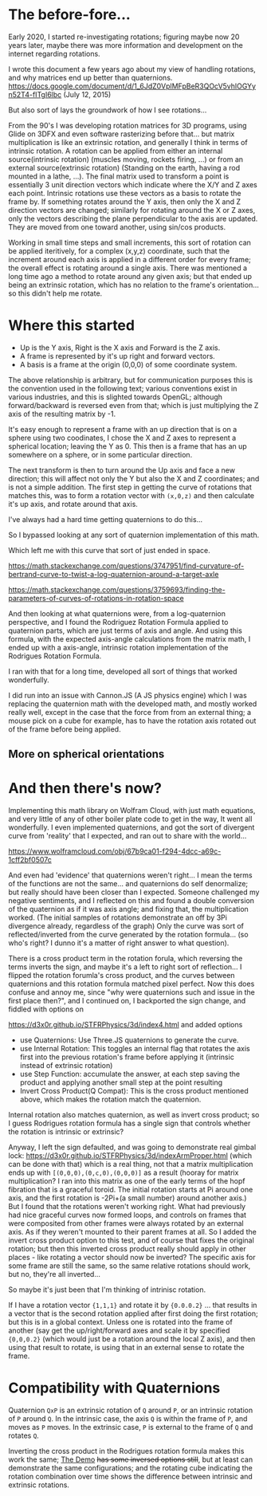 
# The before-fore...

Early 2020, I started re-investigating rotations; figuring maybe now 20 years later, maybe there was more 
information and development on the internet regarding rotations.

I wrote this document a few years ago about my view of handling rotations, and why matrices end up better
than quaternions.  https://docs.google.com/document/d/1_6JdZ0VplMFpBeR3QOcV5vhlOGYyn52T4-fITgI6lbc (July 12, 2015)

But also sort of lays the groundwork of how I see rotations...

From the 90's I was developing rotation matrices for 3D programs, using Glide on 3DFX and even software 
rasterizing before that... but matrix multiplication is like an extrinsic rotation, and generally I think
in terms of intrinsic rotation.  A rotation can be applied from either an internal source(intrinsic rotation) (muscles moving, 
rockets firing, ...) or from an external source(extrinsic rotation) (Standing on the earth, having a rod mounted in a lathe, ...).
The final matrix used to transform a point is essentially 3 unit direction
vectors which indicate where the X/Y and Z axes each point.  Intrinsic rotations use these vectors as a basis
to rotate the frame by.  If something rotates around the Y axis, then only the X and Z direction vectors are changed; similarly for
rotating around the X or Z axes, only the vectors describing the plane perpendicular to the axis are updated.   They are moved from one
toward another, using sin/cos products.  

Working in small time steps and small increments, this sort of rotation can be applied iteritively, for a complex (x,y,z) coordinate,
such that the increment around each axis is applied in a different order for every frame; the overall effect is rotating around a single axis.
There was mentioned a long time ago a method to rotate around any given axis; but that ended up being an extrinsic rotation, which has 
no relation to the frame's orientation... so this didn't help me rotate.


# Where this started

 - Up is the Y axis, Right is the X axis and Forward is the Z axis.  
 - A frame is represented by it's up right and forward vectors.  
 - A basis is a frame at the origin (0,0,0) of some coordinate system.


The above relationship is arbitrary, but for communication
purposes this is the convention used in the following text; various conventions exist in various industries, and this is
slighted towards OpenGL; although forward/backward is reversed even from that; which is just multiplying the Z axis of the
resulting matrix by -1.


It's easy enough to represent a frame with an up direction that is on a sphere using two coodinates, I chose the X and Z axes to represent a 
spherical location; leaving the Y as 0.  This then is a frame that has an up somewhere on a sphere, or in some particular direction.

The next transform is then to turn around the Up axis and face a new direction; this will affect not only the Y but also the X and Z coordinates; and is not a simple addition.
The first step in getting the curve of rotations that matches this, was to form a rotation vector with `(x,0,z)` and then calculate it's up axis, and rotate around that axis.

I've always had a hard time getting quaternions to do this...

So I bypassed looking at any sort of quaternion implementation of this math.

Which left me with this curve that sort of just ended in space.

https://math.stackexchange.com/questions/3747951/find-curvature-of-bertrand-curve-to-twist-a-log-quaternion-around-a-target-axle

https://math.stackexchange.com/questions/3759693/finding-the-parameters-of-curves-of-rotations-in-rotation-space 

And then looking at what quaternions were, from a log-quaternion perspective, and I found the Rodriguez Rotation Formula applied to quaternion parts, which are just terms of axis and angle.  And using this formula, with the expected axis-angle calculations from the matrix math, I ended up with a axis-angle, intrinsic rotation implementation of the Rodrigues Rotation Formula.

I ran with that for a long time, developed all sort of things that worked wonderfully.

I did run into an issue with Cannon.JS (A JS physics engine) which I was replacing the quaternion math with the developed math, and mostly worked really well, except in the case that the force from from an external thing; a mouse pick on a cube for example, has to have the rotation axis rotated out of the frame before being applied.

## More on spherical orientations




# And then there's now?

Implementing this math library on Wolfram Cloud, with just math equations, and very little of any of other boiler plate code
to get in the way, It went all wonderfully.  I even implemented quaternions, and got the sort of divergent curve from 'reality'
that I expected, and ran out to share with the world...

https://www.wolframcloud.com/obj/67b9ca01-f294-4dcc-a69c-1cff2bf0507c

And even had 'evidence' that quaternions weren't right... I mean the terms of the functions are not the same... and quaternions do self denormalize; but really should have
been closer than I expected.   Someone challenged my negative sentiments, and I reflected on this and found a double conversion of the quaternion as if it was axis angle; and
fixing that, the multiplication worked.   (The initial samples of rotations demonstrate an off by 3Pi divergence already, regardless of the graph)
Only the curve was sort of reflected/inverted from the curve generated by the rotation formula... (so who's right?  I dunno it's a matter of right answer to what question).

There is a cross product term in the rotation forula, which reversing the terms inverts the sign, and maybe it's a left to right sort of reflection... I flipped
the rotation forumla's cross product, and the curves between quaternions and this rotation formula matched pixel perfect.  Now this does confuse and annoy me, since
"why were quaternions such and issue in the first place then?", and I continued on, I backported the sign change, and fiddled with options on 

https://d3x0r.github.io/STFRPhysics/3d/index4.html and added options
 - use Quaternions: Use Three.JS quaternions to generate the curve.
 - use Internal Rotation: This toggles an internal flag that rotates the axis first into the previous rotation's frame before applying it (intrinsic instead of extrinsic rotation)
  - use Step Function:   accumulate the answer, at each step saving the product and applying another small step at the point resulting
 - Invert Cross Product(Q Compat): This is the cross product mentioned above, which makes the rotation match the quaternion.

Internal rotation also matches quaternion, as well as invert cross product; so I guess Rodrigues rotation formula has a single sign that controls
whether the rotation is intrinsic or extrinsic?

Anyway, I left the sign defaulted, and was going to demonstrate real gimbal lock: https://d3x0r.github.io/STFRPhysics/3d/indexArmProper.html (which can be done with that) which is a real thing, not that a matrix multiplication ends up with `[(0,0,0),(0,c,0),(0,0,0)]` as a result (hooray for matrix multiplication?  I ran into this matrix as one of the early terms of the hopf fibration that is a graceful toroid.  The initial rotation starts at Pi around one axis, and the first rotation is -2Pi+(a small number) around another axis.)  But I found
that the rotations weren't working right.  What had previously had nice graceful curves now formed loops, and controls on frames that were composited from other frames were always rotated by an external axis.  As if they weren't mounted to their parent frames at all.  So I added the invert cross product option to this test, and of course that fixes the original
rotation; but then this inverted cross product really should apply in other places - like rotating a vector should now be inverted?  The specific axis for some frame are still the same, so the same
relative rotations should work, but no, they're all inverted...  

So maybe it's just been that I'm thinking of intrinisc rotation.


If I have a rotation vector `{1,1,1}` and rotate it by `{0.0.0.2}` ... that results in a vector that is the second rotation applied after first doing the first rotation; but this is in a global context.
Unless one is rotated into the frame of another (say get the up/right/forward axes and scale it by specified `{0,0,0.2}` (which would just be a rotation around the local Z axis), and then using that result
to rotate, is using that in an external sense to rotate the frame.



# Compatibility with Quaternions

Quaternion `QxP` is an extrinsic rotation of `Q` around `P`, or an intrinsic rotation of `P` around `Q`. In the intrinsic case, the axis `Q` is within the frame of `P`, and moves as `P` moves. In the extrinsic case, `P` is external to the frame of `Q` and rotates `Q`.

Inverting the cross product in the Rodrigues rotation formula makes this work the same; [The Demo](https://d3x0r.github.io/STFRPhysics/3d/index4.html) ~~has some inversed options still~~, but at least can demonstrate the same configurations;
and the rotating cube indicating the rotation combination over time shows the difference between intrinsic and extrinsic rotations.

